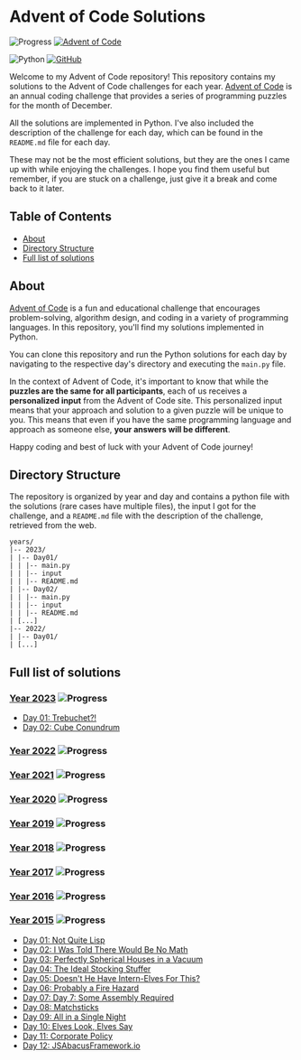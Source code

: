 # Advent of Code Solutions

![Progress](https://img.shields.io/badge/Progress-5.77%25-red)
[![Advent of Code](https://img.shields.io/badge/Advent%20of%20Code-web-E60000)](https://adventofcode.com/)

![Python](https://img.shields.io/badge/Language-Python-blue)
[![GitHub](https://img.shields.io/badge/GitHub-%40Alburrito-blue?logo=github)](https://github.com/Alburrito)


Welcome to my Advent of Code repository! This repository contains my solutions to the Advent of Code challenges for each year. [Advent of Code](https://adventofcode.com/) is an annual coding challenge that provides a series of programming puzzles for the month of December.

All the solutions are implemented in Python. I've also included the description of the challenge for each day, which can be found in the `README.md` file for each day.

These may not be the most efficient solutions, but they are the ones I came up with while enjoying the challenges. I hope you find them useful but remember, if you are stuck on a challenge, just give it a break and come back to it later.

## Table of Contents

- [About](#about)
- [Directory Structure](#directory-structure)
- [Full list of solutions](#full-list-of-solutions)

## About

[Advent of Code](https://adventofcode.com/) is a fun and educational challenge that encourages problem-solving, algorithm design, and coding in a variety of programming languages. In this repository, you'll find my solutions implemented in Python.

You can clone this repository and run the Python solutions for each day by navigating to the respective day's directory and executing the `main.py` file.

In the context of Advent of Code, it's important to know that while the <b>puzzles are the same for all participants</b>, each of us receives a <b>personalized input</b> from the Advent of Code site. This personalized input means that your approach and solution to a given puzzle will be unique to you. This means that even if you have the same programming language and approach as someone else, <b>your answers will be different</b>.

Happy coding and best of luck with your Advent of Code journey!

## Directory Structure

The repository is organized by year and day and contains a python file with the solutions (rare cases have multiple files), the input I got for the challenge, and a `README.md` file with the description of the challenge, retrieved from the web.

```
years/
|-- 2023/
| |-- Day01/
| | |-- main.py
| | |-- input
| | |-- README.md
| |-- Day02/
| | |-- main.py
| | |-- input
| | |-- README.md
| [...]
|-- 2022/
| |-- Day01/
| [...]
```

## Full list of solutions

### [Year 2023](./years/2023/) ![Progress](https://img.shields.io/badge/Progress-8.00%25-red)

- [Day 01: Trebuchet?!](./years/2023/Day01/)
- [Day 02: Cube Conundrum](./years/2023/Day02/)

### [Year 2022](./years/2022/) ![Progress](https://img.shields.io/badge/Progress-0.00%25-red)

### [Year 2021](./years/2021/) ![Progress](https://img.shields.io/badge/Progress-0.00%25-red)

### [Year 2020](./years/2020/) ![Progress](https://img.shields.io/badge/Progress-0.00%25-red)

### [Year 2019](./years/2019/) ![Progress](https://img.shields.io/badge/Progress-0.00%25-red)

### [Year 2018](./years/2018/) ![Progress](https://img.shields.io/badge/Progress-0.00%25-red)

### [Year 2017](./years/2017/) ![Progress](https://img.shields.io/badge/Progress-0.00%25-red)

### [Year 2016](./years/2016/) ![Progress](https://img.shields.io/badge/Progress-0.00%25-red)

### [Year 2015](./years/2015/) ![Progress](https://img.shields.io/badge/Progress-44.00%25-orange)

- [Day 01: Not Quite Lisp](./years/2015/Day01/)
- [Day 02: I Was Told There Would Be No Math](./years/2015/Day02/)
- [Day 03: Perfectly Spherical Houses in a Vacuum](./years/2015/Day03/)
- [Day 04: The Ideal Stocking Stuffer](./years/2015/Day04/)
- [Day 05: Doesn't He Have Intern-Elves For This?](./years/2015/Day05/)
- [Day 06: Probably a Fire Hazard](./years/2015/Day06/)
- [Day 07: Day 7: Some Assembly Required](./years/2015/Day07/)
- [Day 08: Matchsticks](./years/2015/Day08/)
- [Day 09: All in a Single Night](./years/2015/Day09/)
- [Day 10: Elves Look, Elves Say](./years/2015/Day10/)
- [Day 11: Corporate Policy](./years/2015/Day11/)
- [Day 12: JSAbacusFramework.io](./years/2015/Day12/)
